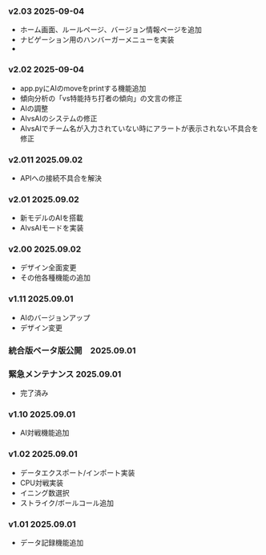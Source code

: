 ### v2.03 2025-09-04
- ホーム画面、ルールページ、バージョン情報ページを追加
- ナビゲーション用のハンバーガーメニューを実装
- 

### v2.02 2025-09-04
- app.pyにAIのmoveをprintする機能追加
- 傾向分析の「vs特能持ち打者の傾向」の文言の修正
- AIの調整
- AIvsAIのシステムの修正
- AIvsAIでチーム名が入力されていない時にアラートが表示されない不具合を修正
### v2.011 2025.09.02
- APIへの接続不具合を解決
### v2.01 2025.09.02 
- 新モデルのAIを搭載
- AIvsAIモードを実装
### v2.00 2025.09.02
- デザイン全面変更
- その他各種機能の追加
### v1.11 2025.09.01 
- AIのバージョンアップ
- デザイン変更
### 統合版ベータ版公開　2025.09.01
### 緊急メンテナンス 2025.09.01 
- 完了済み
### v1.10 2025.09.01 
- AI対戦機能追加
### v1.02 2025.09.01 
- データエクスポート/インポート実装
- CPU対戦実装
- イニング数選択
- ストライク/ボールコール追加
### v1.01 2025.09.01 
- データ記録機能追加
